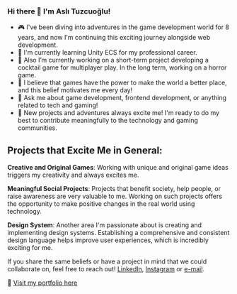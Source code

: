 ### Hi there 👋  I'm Aslı Tuzcuoğlu! 

- 🎮 I've been diving into adventures in the game development world for 8 years, and now I'm continuing this exciting journey alongside web development. 
- 🌱 I'm currently learning Unity ECS for my professional career.
- 🔭 Also I’m currently working on a short-term project developing a cocktail game for multiplayer play. In the long term, working on a horror game.
- 🌟 I believe that games have the power to make the world a better place, and this belief motivates me every day!
- 💬 Ask me about game development, frontend development, or anything related to tech and gaming!
- 🚀 New projects and adventures always excite me! I'm ready to do my best to contribute meaningfully to the technology and gaming communities.

## Projects that Excite Me in General:
**Creative and Original Games**: Working with unique and original game ideas triggers my creativity and always excites me.

**Meaningful Social Projects**: Projects that benefit society, help people, or raise awareness are very valuable to me. Working on such projects offers the opportunity to make positive changes in the real world using technology.

**Design System**: Another area I'm passionate about is creating and implementing design systems. Establishing a comprehensive and consistent design language helps improve user experiences, which is incredibly exciting for me.

If you share the same beliefs or have a project in mind that we could collaborate on, feel free to reach out! 
 [LinkedIn](https://www.linkedin.com/in/asli-tuzcuoglu/), [Instagram](https://www.instagram.com/portatifevren/?hl=en) or [e-mail](asli.tuzcuoglu92@gmail.com).

🔗 [Visit my portfolio here](https://www.youtube.com/watch?v=uiz9Lsk8rGg&list=PL9azWjUPjL3XktSDFctwvTWqBjxDRC0ib&index=1)
